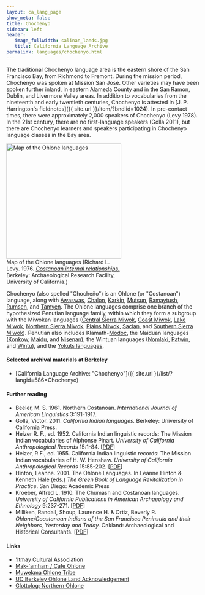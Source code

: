 ```yaml
---
layout: ca_lang_page
show_meta: false
title: Chochenyo
sidebar: left
header:
   image_fullwidth: salinan_lands.jpg
   title: California Language Archive
permalink: languages/chochenyo.html
---
```


The traditional Chochenyo language area is the eastern shore of the San Francisco Bay, from Richmond to Fremont. During the mission period, Chochenyo was spoken at Mission San José. Other varieties may have been spoken further inland, in eastern Alameda County and in the San Ramon, Dublin, and Livermore Valley areas. In addition to vocabularies from the nineteenth and early twentieth centuries, Chochenyo is attested in [J. P. Harrington's fieldnotes]({{ site.url }}/item/?bndlid=1024). In pre-contact times, there were approximately 2,000 speakers of Chochenyo (Levy 1978). In the 21st century, there are no first-language speakers (Golla 2011), but there are Chochenyo learners and speakers participating in Chochenyo language classes in the Bay area.

<div class="image fit right" style="width: 300px;">
<a href="https://berkeley.app.box.com/v/ohlone-languages-map"><img alt="Map of the Ohlone languages" src="{{ site.urlimg }}ohlone-languages-map-small.jpg" width="300px"/></a>
<div class="caption">
Map of the Ohlone languages (Richard L. Levy. 1976. <a href="https://digitalassets.lib.berkeley.edu/anthpubs/ucb/text/arfs017-001.pdf"><em>Costanoan internal relationships.</em></a> Berkeley: Archaeological Research Facility, University of California.)
</div>
</div>

Chochenyo (also spelled "Chocheño") is an Ohlone (or "Costanoan") language, along with [Awaswas](awaswas.html), [Chalon](chalon.html), [Karkin](karkin.html), [Mutsun](mutsun.html), [Ramaytush](ramaytush.html), [Rumsen](rumsen.html), and [Tamyen](tamyen.html). The Ohlone languages comprise one branch of the hypothesized Penutian language family, within which they form a subgroup with the Miwokan languages ([Central Sierra Miwok](central-sierra-miwok.html), [Coast Miwok](coast-miwok.html), [Lake Miwok](lake-miwok.html), [Northern Sierra Miwok](northern-sierra-miwok.html), [Plains Miwok](plains-miwok.html), [Saclan](saclan.html), and [Southern Sierra Miwok](southern-sierra-miwok.html)). Penutian also includes Klamath-[Modoc](modoc.html), the Maiduan languages ([Konkow](konkow.html), [Maidu](maidu.html), and [Nisenan](nisenan.html)), the Wintuan languages ([Nomlaki](nomlaki.html), [Patwin](patwin.html), and [Wintu](wintu.html)), and the [Yokuts languages](yokuts.html).

#### Selected archival materials at Berkeley

* [California Language Archive: "Chochenyo"]({{ site.url }}/list/?langid=586=Chochenyo)

#### Further reading

* Beeler, M. S. 1961. Northern Costanoan. *International Journal of American Linguistics* 3:191-1917.
* Golla, Victor. 2011. *California Indian languages.* Berkeley: University of California Press.
* Heizer R. F., ed. 1952. California Indian linguistic records: The Mission Indian vocabularies of Alphonse Pinart. *University of California Anthropological Records* 15:1-84. [[PDF](http://digitalassets.lib.berkeley.edu/anthpubs/ucb/text/ucar015-001.pdf)]
* Heizer, R.F., ed. 1955. California Indian linguistic records: The Mission Indian vocabularies of H. W. Henshaw. *University of California Anthropological Records* 15:85-202. [[PDF](http://digitalassets.lib.berkeley.edu/anthpubs/ucb/text/ucar015-002.pdf)]
* Hinton, Leanne. 2001. The Ohlone Languages. In Leanne Hinton &amp; Kenneth Hale (eds.) *The Green Book of Language Revitalization in Practice*. San Diego: Academic Press
* Kroeber, Alfred L. 1910. The Chumash and Costanoan languages. *University of California Publications in American Archaeology and Ethnology* 9:237-271. [[PDF](http://digitalassets.lib.berkeley.edu/anthpubs/ucb/text/ucp009-004.pdf)]
* Milliken, Randall, Shoup, Laurence H. &amp; Ortiz, Beverly R. *Ohlone/Coastanoan Indians of the San Francisco Peninsula and their Neighbors, Yesterday and Today.* Oakland: Archaeological and Historical Consultants. [[PDF](http://npshistory.com/publications/goga/ohlone-indians.pdf)]

#### Links

* ['Itmay Cultural Association](https://itmay.org/)
* [Mak-'amham / Cafe Ohlone](https://www.makamham.com/)
* [Muwekma Ohlone Tribe](http://www.muwekma.org/)
* [UC Berkeley Ohlone Land Acknowledgement](https://cejce.berkeley.edu/ohloneland)
* [Glottolog: Northern Ohlone](https://glottolog.org/resource/languoid/id/nort2969)

